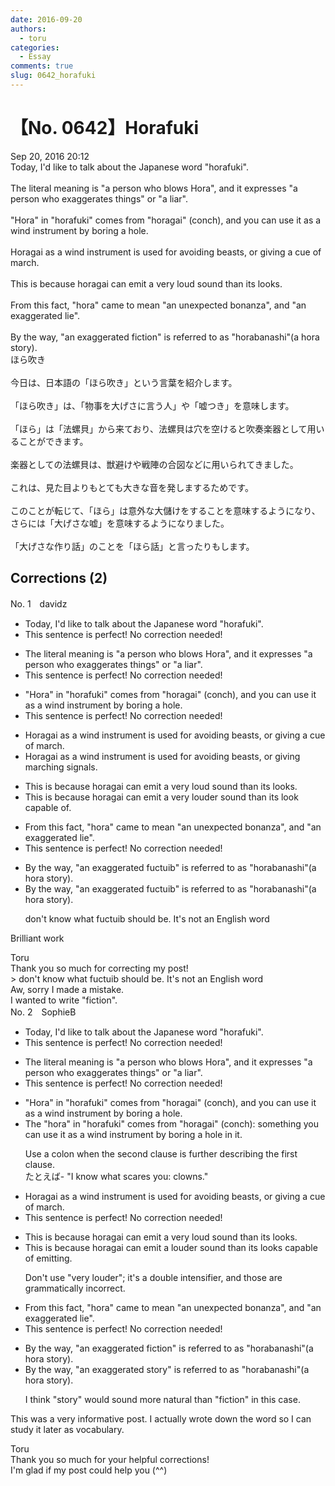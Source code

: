 ```yaml
---
date: 2016-09-20
authors:
  - toru
categories:
  - Essay
comments: true
slug: 0642_horafuki
---
```


# 【No. 0642】Horafuki
<div class="date">Sep 20, 2016 20:12</div>
<div id="post"><div id="body_show_ori">
Today, I'd like to talk about the Japanese word "horafuki".<br/><br/>The literal meaning is "a person who blows Hora", and it expresses "a person who exaggerates things" or "a liar".<br/><br/>"Hora" in "horafuki" comes from "horagai" (conch), and you can use it as a wind instrument by boring a hole.<br/><br/>Horagai as a wind instrument is used for avoiding beasts, or giving a cue of march.<br/><br/>This is because horagai can emit a very loud sound than its looks.<br/><br/>From this fact, "hora" came to mean "an unexpected bonanza", and "an exaggerated lie".<br/><br/>By the way, "an exaggerated fiction" is referred to as "horabanashi"(a hora story).
</div></div>

<!-- more -->

<div id="post_ja"><div id="body_show_mo">
ほら吹き<br/><br/>今日は、日本語の「ほら吹き」という言葉を紹介します。<br/><br/>「ほら吹き」は、「物事を大げさに言う人」や「嘘つき」を意味します。<br/><br/>「ほら」は「法螺貝」から来ており、法螺貝は穴を空けると吹奏楽器として用いることができます。<br/><br/>楽器としての法螺貝は、獣避けや戦陣の合図などに用いられてきました。<br/><br/>これは、見た目よりもとても大きな音を発しまするためです。<br/><br/>このことが転じて、「ほら」は意外な大儲けをすることを意味するようになり、さらには「大げさな嘘」を意味するようになりました。<br/><br/>「大げさな作り話」のことを「ほら話」と言ったりもします。
</div></div>

## Corrections (2)
<div id="block"><div class="first_name"> No. 1　<span class="just_name">davidz</span></div><div id="block2">
<ul class="correction_field">
<li class="incorrect">Today, I'd like to talk about the Japanese word "horafuki".</li>
<li class="corrected perfect">This sentence is perfect! No correction needed!</li>
</ul>
<ul class="correction_field">
<li class="incorrect">The literal meaning is "a person who blows Hora", and it expresses "a person who exaggerates things" or "a liar".</li>
<li class="corrected perfect">This sentence is perfect! No correction needed!</li>
</ul>
<ul class="correction_field">
<li class="incorrect">"Hora" in "horafuki" comes from "horagai" (conch), and you can use it as a wind instrument by boring a hole.</li>
<li class="corrected perfect">This sentence is perfect! No correction needed!</li>
</ul>
<ul class="correction_field">
<li class="incorrect">Horagai as a wind instrument is used for avoiding beasts, or giving a cue of march.</li>
<li class="corrected correct">
Horagai as a wind instrument is used for avoiding beasts, or giving marching signals.
</li>
</ul>
<ul class="correction_field">
<li class="incorrect">This is because horagai can emit a very loud sound than its looks.</li>
<li class="corrected correct">
This is because horagai can emit a very louder sound than its look capable of.
</li>
</ul>
<ul class="correction_field">
<li class="incorrect">From this fact, "hora" came to mean "an unexpected bonanza", and "an exaggerated lie".</li>
<li class="corrected perfect">This sentence is perfect! No correction needed!</li>
</ul>
<ul class="correction_field">
<li class="incorrect">By the way, "an exaggerated fuctuib" is referred to as "horabanashi"(a hora story).</li>
<li class="corrected correct">
By the way, "an exaggerated fuctuib" is referred to as "horabanashi"(a hora story).
<p class="correction_comment">don't know what fuctuib should be. It's not an English word</p>
</li>
</ul>
<p class="comment_small">
 Brilliant work
</p>

</div><div class="name"><span class="just_name">Toru</span><br>
Thank you so much for correcting my post!<br/>&gt; don't know what fuctuib should be. It's not an English word<br/>Aw, sorry I made a mistake.<br/>I wanted to write "fiction".
</div>
</div>
<div id="block"><div class="first_name"> No. 2　<span class="just_name">SophieB</span></div><div id="block2">
<ul class="correction_field">
<li class="incorrect">Today, I'd like to talk about the Japanese word "horafuki".</li>
<li class="corrected perfect">This sentence is perfect! No correction needed!</li>
</ul>
<ul class="correction_field">
<li class="incorrect">The literal meaning is "a person who blows Hora", and it expresses "a person who exaggerates things" or "a liar".</li>
<li class="corrected perfect">This sentence is perfect! No correction needed!</li>
</ul>
<ul class="correction_field">
<li class="incorrect">"Hora" in "horafuki" comes from "horagai" (conch), and you can use it as a wind instrument by boring a hole.</li>
<li class="corrected correct">
<span class="f_blue">The </span>"<span class="f_blue">h</span>ora" in "horafuki" comes from "horagai" (conch)<span class="f_blue">:</span> <span class="f_blue">something </span>you can use <span class="sline"><span class="f_red">it</span></span> as a wind instrument by boring a hole<span class="f_blue"> in it</span>.
<p class="correction_comment">Use a colon when the second clause is further describing the first clause.<br/>たとえば- "I know what scares you: clowns."</p>
</li>
</ul>
<ul class="correction_field">
<li class="incorrect">Horagai as a wind instrument is used for avoiding beasts, or giving a cue of march.</li>
<li class="corrected perfect">This sentence is perfect! No correction needed!</li>
</ul>
<ul class="correction_field">
<li class="incorrect">This is because horagai can emit a very loud sound than its looks.</li>
<li class="corrected correct">
This is because horagai can emit a <span class="f_blue">louder</span> sound than it<span class="sline"><span class="f_red">s</span></span> looks<span class="f_blue"> capable of emitting</span>.
<p class="correction_comment">Don't use "very louder"; it's a double intensifier, and those are grammatically incorrect.</p>
</li>
</ul>
<ul class="correction_field">
<li class="incorrect">From this fact, "hora" came to mean "an unexpected bonanza", and "an exaggerated lie".</li>
<li class="corrected perfect">This sentence is perfect! No correction needed!</li>
</ul>
<ul class="correction_field">
<li class="incorrect">By the way, "an exaggerated fiction" is referred to as "horabanashi"(a hora story).</li>
<li class="corrected correct">
By the way, "an exaggerated <span class="f_blue">story</span>" is referred to as "horabanashi"(a hora story).
<p class="correction_comment">I think "story" would sound more natural than "fiction" in this case.</p>
</li>
</ul>
<p class="comment_small">
 This was a very informative post. I actually wrote down the word so I can study it later as vocabulary.
</p>

</div><div class="name"><span class="just_name">Toru</span><br>
Thank you so much for your helpful corrections!<br/>I'm glad if my post could help you (^^)
</div>
</div>

